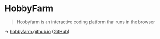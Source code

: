 # HobbyFarm

> Hobbyfarm is an interactive coding platform that runs in the browser

→ [hobbyfarm.github.io](https://hobbyfarm.github.io/hobbyfarm/) ([GitHub](https://github.com/hobbyfarm))
